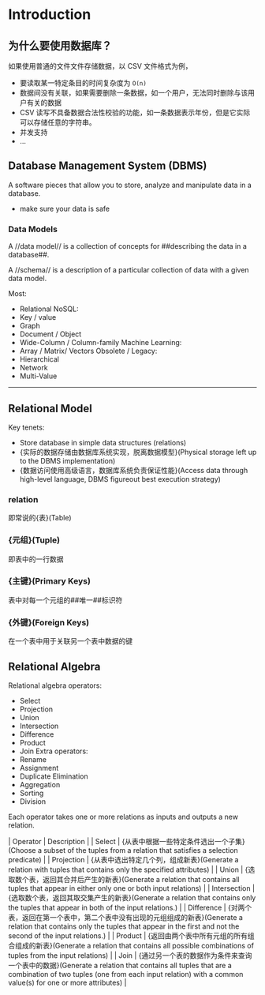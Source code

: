 # Introduction

## 为什么要使用数据库？

如果使用普通的文件文件存储数据，以 CSV 文件格式为例，

- 要读取某一特定条目的时间复杂度为 ``O(n)``
- 数据间没有关联，如果需要删除一条数据，如一个用户，无法同时删除与该用户有关的数据
- CSV 读写不具备数据合法性校验的功能，如一条数据表示年份，但是它实际可以存储任意的字符串。
- 并发支持
- ...

## Database Management System (DBMS)

A software pieces that allow you to store, analyze and manipulate data in a database. 

- make sure your data is safe

### Data Models

A //data model// is a collection of concepts for ##describing the data in a database##.

A //schema// is a description of a particular collection of data with a given data model.

Most:
- Relational
NoSQL:
- Key / value
- Graph
- Document / Object
- Wide-Column / Column-family
Machine Learning:
- Array / Matrix/ Vectors
Obsolete / Legacy:
- Hierarchical
- Network
- Multi-Value

- - -

## Relational Model

Key tenets:
- Store database in simple data structures (relations)
- {实际的数据存储由数据库系统实现，脱离数据模型}(Physical storage left up to the DBMS implementation)
- {数据访问使用高级语言，数据库系统负责保证性能}(Access data through high-level language, DBMS figureout best execution strategy)

### relation

即常说的{表}(Table)

### {元组}(Tuple)

即表中的一行数据

### {主键}(Primary Keys)

表中对每一个元组的##唯一##标识符

### {外键}(Foreign Keys)

在一个表中用于关联另一个表中数据的键

## Relational Algebra

Relational algebra operators:
- Select
- Projection
- Union
- Intersection
- Difference
- Product
- Join
Extra operators:
- Rename
- Assignment
- Duplicate Elimination
- Aggregation
- Sorting
- Division

Each operator takes one or more relations as inputs and outputs a new relation.

| Operator | Description |
| Select | {从表中根据一些特定条件选出一个子集}(Choose a subset of the tuples from a relation that satisfies a selection predicate) |
| Projection | {从表中选出特定几个列，组成新表}(Generate a relation with tuples that contains only the specified attributes) |
| Union | {选取数个表，返回其合并后产生的新表}(Generate a relation that contains all tuples that appear in either only one or both input relations) |
| Intersection | {选取数个表，返回其取交集产生的新表}(Generate a relation that contains only the tuples that appear in both of the input relations.) |
| Difference | {对两个表，返回在第一个表中，第二个表中没有出现的元组组成的新表}(Generate a relation that contains only the tuples that appear in the first and not the second of the input relations.) |
| Product | {返回由两个表中所有元组的所有组合组成的新表}(Generate a relation that contains all possible combinations of tuples from the input relations) |
| Join | {通过另一个表的数据作为条件来查询一个表中的数据}(Generate a relation that contains all tuples that are a combination of two tuples \(one from each input relation\) with a common value\(s\) for one or more attributes) |